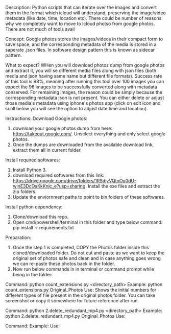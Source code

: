 Description:
Python scripts that can iterate over the images and convert them in the format which icloud will understand, preserving the image/video metadata (like date, time, location etc). There could be number of reasons why we completely want to move to Icloud photso from google photos. There are not much of tools avail

Concept:
Google photos stores the images/videos in their compact form to save space, and the corresponding metadata of the media is stored in a saperate .json files. In software design pattern this is known as sidecar pattern.

What to expect?
WHen you will download photos dump from google photos and extract it, you will se different media files along with json files (both media and json having same name but different file formats).
Success rate of this tool is 98%, meaning after running this tool over 100 images you can expect the 98 images to be successfully converted along with metadata conserved. For remaining images, the reason could be simply because the corresponding metadata json is not present.
You can either delete or adjust those media's metadata using iphone's photos app (click on edit icon and scoll below you will see the option to adjust date time and location).

Instructions:
Download Google photos:

1. download your google photos dump from here: https://takeout.google.com/. Unselect everything and only select google photos.
2. Once the dumps are downloaded from the available download link, extract them all in current folder.

Install required softwares:

1. Install Python 3.
2. download required softwares from this link: https://drive.google.com/drive/folders/1RSdjvVQtnOu0dU-wjnE3DcOsKkKnjc_e?usp=sharing. Install the exe files and extract the zip folders.
3. Update the enviornment paths to point to bin folders of these softwares.

Install python dependency:

1. Clone/download this repo.
2. Open cmd/powershell/terminal in this folder and type below command:
   pip install -r requirements.txt

Preparation:

1. Once the step 1 is completed, COPY the Photos folder inside this cloned/downloaded folder. Do not cut and paste as we want to keep the original set of photos safe and clean and in case anything goes wrong we can re-paste these photos back in the folder.
2. Now run below commands in in terminal or command prompt while being in the folder:

Command: python count_extensions.py <directory_path>
Example: python count_extensions.py Original_Photos
Use: Shows the initial numbers for different types of file present in the original photos folder. You can take screenshot or copy it somewhere for future reference after run.

Command: python 2.delete_redundant_mp4.py <directory_path>
Example: python 2.delete_redundant_mp4.py Original_Photos
Use:

Command:
Example:
Use:
